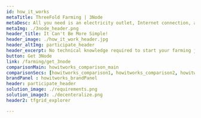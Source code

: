```yaml
---
id: how_it_works
metaTitle: ThreeFold Farming | 3Node
metaDesc: All you need is an electricity outlet, Internet connection, and a 3Node to start earning.
metaImg: ./3node_header.png
header_title: It Can't Be More Simple!
header_image: ./how_it_work_header.jpg
header_altImg: participate_header
header_excerpt: No technical knowledge required to start your farming journey. Anyone can host a 3Node at their home or office.
button: Get 3Node
link: /farming/get_3node
comparisonMain: howitworks_comparison_main
comparisonSecs: [howitworks_comparison1, howitworks_comparison2, howitworks_comparison3 , howitworks_comparison4] 
brandPanel : howitworks_brandPanel
header: participate_header
solution_image: ./requirements.png
solution_image3: ./decenteralize.png
header2: tfgrid_explorer

---
```

